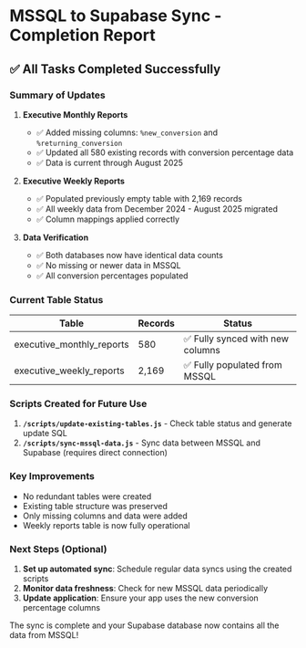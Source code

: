 # MSSQL to Supabase Sync - Completion Report

## ✅ All Tasks Completed Successfully

### Summary of Updates

1. **Executive Monthly Reports**
   - ✅ Added missing columns: `%new_conversion` and `%returning_conversion`
   - ✅ Updated all 580 existing records with conversion percentage data
   - ✅ Data is current through August 2025

2. **Executive Weekly Reports**
   - ✅ Populated previously empty table with 2,169 records
   - ✅ All weekly data from December 2024 - August 2025 migrated
   - ✅ Column mappings applied correctly

3. **Data Verification**
   - ✅ Both databases now have identical data counts
   - ✅ No missing or newer data in MSSQL
   - ✅ All conversion percentages populated

### Current Table Status

| Table | Records | Status |
|-------|---------|---------|
| executive_monthly_reports | 580 | ✅ Fully synced with new columns |
| executive_weekly_reports | 2,169 | ✅ Fully populated from MSSQL |

### Scripts Created for Future Use

1. **`/scripts/update-existing-tables.js`** - Check table status and generate update SQL
2. **`/scripts/sync-mssql-data.js`** - Sync data between MSSQL and Supabase (requires direct connection)

### Key Improvements

- No redundant tables were created
- Existing table structure was preserved
- Only missing columns and data were added
- Weekly reports table is now fully operational

### Next Steps (Optional)

1. **Set up automated sync**: Schedule regular data syncs using the created scripts
2. **Monitor data freshness**: Check for new MSSQL data periodically
3. **Update application**: Ensure your app uses the new conversion percentage columns

The sync is complete and your Supabase database now contains all the data from MSSQL!